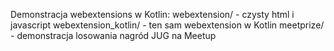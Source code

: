 Demonstracja webextensions w Kotlin:
webextension/ - czysty html i javascript
webextension_kotlin/ - ten sam webextension w Kotlin
meetprize/ - demonstracja losowania nagród JUG na Meetup
